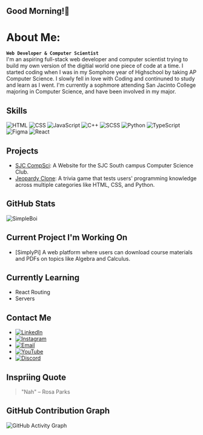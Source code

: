 ## Good Morning!👋 

# About Me:
**`Web Developer & Computer Scientist`**<br/>
I'm an aspiring full-stack web developer and computer scientist trying to build my own version of the digitial world
one piece of code at a time. I started coding when I was in my Somphore year of Highschool by taking AP Computer Science.
I slowly fell in love with Coding and continuned to study and learn as I went. I'm currently a sophmore attending San Jacinto College majoring in Computer Science, and have been involved in my major. 
<br/>
## Skills
![HTML](https://img.shields.io/badge/HTML-E34F26?style=for-the-badge&logo=html5&logoColor=white)
![CSS](https://img.shields.io/badge/CSS-1572B6?style=for-the-badge&logo=css3&logoColor=white)
![JavaScript](https://img.shields.io/badge/JavaScript-F7DF1E?style=for-the-badge&logo=javascript&logoColor=black)
![C++](https://img.shields.io/badge/C++-00599C?style=for-the-badge&logo=c%2B%2B&logoColor=white)
![SCSS](https://img.shields.io/badge/SCSS-CC6699?style=for-the-badge&logo=sass&logoColor=white)
![Python](https://img.shields.io/badge/Python-3776AB?style=for-the-badge&logo=python&logoColor=white)
![TypeScript](https://img.shields.io/badge/TypeScript-3178C6?style=for-the-badge&logo=typescript&logoColor=white)
![Figma](https://img.shields.io/badge/Figma-F24E1E?style=for-the-badge&logo=figma&logoColor=white)
![React](https://img.shields.io/badge/React-61DAFB?style=for-the-badge&logo=react&logoColor=black)

## Projects
- [SJC CompSci](https://github.com/Simpleboi/computer_science_club): A Website for the SJC South campus Computer Science Club.
- [Jeopardy Clone](https://github.com/username/jeopardy-game): A trivia game that tests users' programming knowledge across multiple categories like HTML, CSS, and Python.

## GitHub Stats
![SimpleBoi](https://github-readme-stats.vercel.app/api?username=SimpleBoi&show_icons=true&theme=radical)

## Current Project I'm Working On 
- [SimplyPi] A web platform where users can download course materials and PDFs on topics like Algebra and Calculus.

## Currently Learning
- React Routing 
- Servers

## Contact Me
- [![LinkedIn](https://img.shields.io/badge/LinkedIn-%230077B5.svg?style=for-the-badge&logo=linkedin&logoColor=white)](https://www.linkedin.com/in/yourusername)
- [![Instagram](https://img.shields.io/badge/Instagram-E4405F?style=for-the-badge&logo=instagram&logoColor=white)](https://www.instagram.com/n8.p03/)
- [![Email](https://img.shields.io/badge/Email-D14836?style=for-the-badge&logo=gmail&logoColor=white)](mailto:Jv3studios@gmail.com)
- [![YouTube](https://img.shields.io/badge/YouTube-FF0000?style=for-the-badge&logo=youtube&logoColor=white)](https://www.youtube.com/yourchannel)
- [![Discord](https://img.shields.io/badge/Discord-7289DA?style=for-the-badge&logo=discord&logoColor=white)](https://discordapp.com/users/yourdiscordid)

## Inspriing Quote
> "Nah" – Rosa Parks

## GitHub Contribution Graph
![GitHub Activity Graph](https://activity-graph.herokuapp.com/graph?username=SimpleBoi&theme=react-dark)


<!--
Here are some ideas to get you started:

- 🔭 I’m currently working on ...
- 🌱 I’m currently learning ...
- 👯 I’m looking to collaborate on ...
- 🤔 I’m looking for help with ...
- 💬 Ask me about ...
- 📫 How to reach me: ...
- 😄 Pronouns: ...
- ⚡ Fun fact: ...
-->
